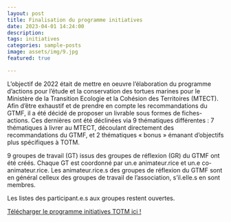 ```yaml
---
layout: post
title: Finalisation du programme initiatives
date: 2023-04-01 14:24:00
description: 
tags: initiatives
categories: sample-posts
image: assets/img/9.jpg
featured: true

---
```



L’objectif de 2022 était de mettre en oeuvre l’élaboration du programme d’actions pour l’étude et la conservation des tortues marines pour le Ministère de la Transition Ecologie et la Cohésion des Territoires (MTECT). Afin d’être exhaustif et de prendre en compte les recommandations du GTMF, il a été décidé de proposer un livrable sous formes de fiches-actions. Ces dernières ont été  déclinées via 9 thématiques différentes : 7 thématiques à livrer au MTECT, découlant directement des recommandations du GTMF, et 2 thématiques « bonus » émanant d’objectifs plus spécifiques à TOTM.

9 groupes de travail (GT) issus des groupes de réflexion (GR) du GTMF ont été créés. Chaque GT est coordonné par un.e animateur.rice et un.e co-animateur.rice. Les animateur.rice.s des groupes de réflexion du GTMF sont en général celleux des groupes de travail de l’association, s’il.elle.s en sont membres.

Les listes des participant.e.s aux groupes restent ouvertes.

<a href="{{ 'assets/pdf/example_pdf.pdf' | relative_url }}">Télécharger le programme initiatives TOTM ici !</a>






